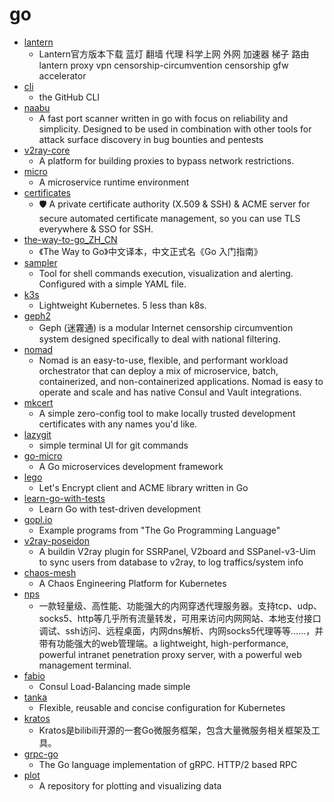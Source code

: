 # go
- [lantern](https://github.com/getlantern/lantern)
  - Lantern官方版本下载 蓝灯 翻墙 代理 科学上网 外网 加速器 梯子 路由 lantern proxy vpn censorship-circumvention censorship gfw accelerator
- [cli](https://github.com/cli/cli)
  - the GitHub CLI
- [naabu](https://github.com/projectdiscovery/naabu)
  - A fast port scanner written in go with focus on reliability and simplicity. Designed to be used in combination with other tools for attack surface discovery in bug bounties and pentests
- [v2ray-core](https://github.com/v2ray/v2ray-core)
  - A platform for building proxies to bypass network restrictions.
- [micro](https://github.com/micro/micro)
  - A microservice runtime environment
- [certificates](https://github.com/smallstep/certificates)
  - 🛡️ A private certificate authority (X.509 & SSH) & ACME server for secure automated certificate management, so you can use TLS everywhere & SSO for SSH.
- [the-way-to-go_ZH_CN](https://github.com/unknwon/the-way-to-go_ZH_CN)
  - 《The Way to Go》中文译本，中文正式名《Go 入门指南》
- [sampler](https://github.com/sqshq/sampler)
  - Tool for shell commands execution, visualization and alerting. Configured with a simple YAML file.
- [k3s](https://github.com/rancher/k3s)
  - Lightweight Kubernetes. 5 less than k8s.
- [geph2](https://github.com/geph-official/geph2)
  - Geph (迷霧通) is a modular Internet censorship circumvention system designed specifically to deal with national filtering.
- [nomad](https://github.com/hashicorp/nomad)
  - Nomad is an easy-to-use, flexible, and performant workload orchestrator that can deploy a mix of microservice, batch, containerized, and non-containerized applications. Nomad is easy to operate and scale and has native Consul and Vault integrations.
- [mkcert](https://github.com/FiloSottile/mkcert)
  - A simple zero-config tool to make locally trusted development certificates with any names you'd like.
- [lazygit](https://github.com/jesseduffield/lazygit)
  - simple terminal UI for git commands
- [go-micro](https://github.com/micro/go-micro)
  - A Go microservices development framework
- [lego](https://github.com/go-acme/lego)
  - Let's Encrypt client and ACME library written in Go
- [learn-go-with-tests](https://github.com/quii/learn-go-with-tests)
  - Learn Go with test-driven development
- [gopl.io](https://github.com/adonovan/gopl.io)
  - Example programs from "The Go Programming Language"
- [v2ray-poseidon](https://github.com/ColetteContreras/v2ray-poseidon)
  - A buildin V2ray plugin for SSRPanel, V2board and SSPanel-v3-Uim to sync users from database to v2ray, to log traffics/system info
- [chaos-mesh](https://github.com/pingcap/chaos-mesh)
  - A Chaos Engineering Platform for Kubernetes
- [nps](https://github.com/ehang-io/nps)
  - 一款轻量级、高性能、功能强大的内网穿透代理服务器。支持tcp、udp、socks5、http等几乎所有流量转发，可用来访问内网网站、本地支付接口调试、ssh访问、远程桌面，内网dns解析、内网socks5代理等等……，并带有功能强大的web管理端。a lightweight, high-performance, powerful intranet penetration proxy server, with a powerful web management terminal.
- [fabio](https://github.com/fabiolb/fabio)
  - Consul Load-Balancing made simple
- [tanka](https://github.com/grafana/tanka)
  - Flexible, reusable and concise configuration for Kubernetes
- [kratos](https://github.com/bilibili/kratos)
  - Kratos是bilibili开源的一套Go微服务框架，包含大量微服务相关框架及工具。
- [grpc-go](https://github.com/grpc/grpc-go)
  - The Go language implementation of gRPC. HTTP/2 based RPC
- [plot](https://github.com/gonum/plot)
  - A repository for plotting and visualizing data
